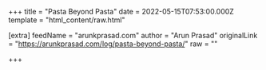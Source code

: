 
+++
title = "Pasta Beyond Pasta"
date = 2022-05-15T07:53:00.000Z
template = "html_content/raw.html"

[extra]
feedName = "arunkprasad.com"
author = "Arun Prasad"
originalLink = "https://arunkprasad.com/log/pasta-beyond-pasta/"
raw = ""

+++


